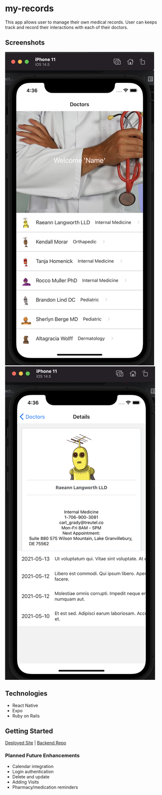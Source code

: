 # my-records

This app allows user to manage their own medical records. User can keeps track and record their interactions with each of their doctors.

## Screenshots

![home](./assets/homescreen.png)
![details](./assets/detailscreen.png)

## Technologies

- React Native
- Expo
- Ruby on Rails

## Getting Started

[Deployed Site](https://expo.io/@abdi-hu/projects/My-Doctors) |
[Backend Repo](https://github.com/abdi-hu/my_records_api)

### Planned Future Enhancements

- Calendar integration
- Login authentication
- Delete and update
- Adding Visits
- Pharmacy/medication reminders
